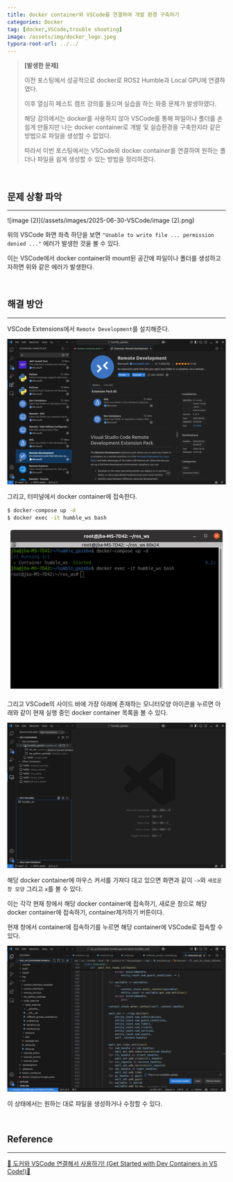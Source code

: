 ```yaml
---
title: docker container와 VSCode를 연결하여 개발 환경 구축하기
categories: Docker
tag: [docker,VSCode,trouble shooting]
image: /assets/img/docker_logo.jpeg
typora-root-url: ../../
---
```


> **[발생한 문제]**
>
> 이전 포스팅에서 성공적으로 docker로 ROS2 Humble과 Local GPU에 연결하였다.
>
> 이후 열심히 페스트 캠프 강의를 들으며 실습을 하는 와중 문제가 발생하였다.
>
> 해당 강의에서는 docker를 사용하지 않아 VSCode를 통해 파일이나 폴더를 손쉽게 만들지만 나는 docker container로 개발 및 실습환경을 구축한지라 같은 방법으로 파일을 생성할 수 없었다. 
>
> 따라서 이번 포스팅에서는 VSCode와 docker container를 연결하여 원하는 폴더나 파일을 쉽게 생성할 수 있는 방법을 정리하겠다. 

<br>

## **문제 상황 파악**

----



![image (2)](/assets/images/2025-06-30-VSCode/image (2).png)

위의 VSCode 화면 좌측 하단을 보면 `"Unable to write file ... permission denied ..."` 에러가 발생한 것을 볼 수 있다. 

이는 VSCode에서 docker container와 mount된 공간에 파일이나 폴더를 생성하고자하면 위와 같은 에러가 발생한다. 

<br>

## **해결 방안**

----

VSCode Extensions에서 `Remote Development`를 설치해준다. 

![image-20250630223707353](/assets/images/2025-06-30-VSCode/image-20250630223707353.png)

그리고, 터미널에서 docker container에 접속한다.

```bash
$ docker-compose up -d
$ docker exec -it humble_ws bash
```

![image-20250630223842480](/assets/images/2025-06-30-VSCode/image-20250630223842480.png)

그리고 VSCode의 사이드 바에 가장 아래에 존재하는 모니터모양 아이콘을 누르면 아래와 같이 현재 실행 중인 docker container 목록을 볼 수 있다. 

![image-20250630224019744](/assets/images/2025-06-30-VSCode/image-20250630224019744.png)

해당 docker container에 마우스 커서를 가져다 대고 있으면 화면과 같이  `->`와 `새로운 창 모양` 그리고 `x`를 볼 수 있다. 

이는 각각 현재 창에서 해당 docker container에 접속하기, 새로운 창으로 해당 docker container에 접속하기, container제거하기 버튼이다. 

현재 창에서 container에 접속하기를 누르면 해당 container에 VSCode로 접속할 수 있다. 

![image-20250630224246054](/assets/images/2025-06-30-VSCode/image-20250630224246054.png)

이 상태에서는 원하는 대로 파일을 생성하거나 수정할 수 있다. 

<br>

## **Reference**

----

[🐳 도커와 VSCode 연결해서 사용하기! (Get Started with Dev Containers in VS Code!)🚀](https://www.youtube.com/watch?v=dyR6Wt3Nt-I)
